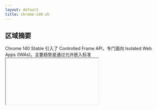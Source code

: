 ```yaml
---
layout: default
title: chrome-140-zh
---
```


## 区域摘要

Chrome 140 Stable 引入了 Controlled Frame API，专门面向 Isolated Web Apps (IWAs)。主要趋势是通过允许嵌入标准 <iframe> 拒绝的内容来扩展 IWA 的安全嵌入能力，同时让宿主应用对该内容拥有控制权。对于需要在不牺牲隔离保证的情况下将第三方或遗留内容集成到 IWA 的开发者来说，此更改具有重要影响。它通过提供一个新的、IWA 范围的 Web API 来推进 Web 平台，在更丰富的集成与明确的应用级控制之间取得平衡。

## 详细更新

下面的单个功能直接源自摘要，并突出了对 IWA 开发者的实际影响。

### Controlled Frame API (available only to IWAs)（仅对 IWAs 可用）

#### 新增内容
Controlled Frame 是一个仅对 Isolated Web Apps 可用的新 API，能够嵌入所有内容——包括无法在标准 <iframe> 中嵌入的第三方内容——并对该嵌入内容提供编程控制。

#### 技术细节
- 范围：API 面向仅限 IWAs（依据 IWA 模型）。
- 目的：通过提供受控的嵌入原语绕过 iframe 嵌入限制；控制语义和安全模型由规范定义。
- 关键参考和规范文本可在链接的说明文档与规范中查看，以了解实现和行为细节。

与平台领域的关联：
- webapi / javascript: 引入一个新的 JS API，供 IWAs 实例化并控制嵌入的帧。
- security-privacy：改变了 IWA 内的嵌入模型；预期为明确的 IWA 范围隔离语义，而不是广泛的跨源 iframe 行为。
- performance / graphics-webgpu / css：嵌入任意内容可能影响布局和渲染管线；开发者应对渲染和绘制成本进行分析。
- pwa-service-worker：使用 service workers 的 IWAs 可能需要考虑受控 frame 内容的资源路由和缓存。
- 弃用：这并不移除 iframe，而是在 iframe 嵌入被阻止的情况下，提供一个仅限 IWA 的替代原语。

#### 适用场景
- 在传统 <iframe> 嵌入被阻止的情况下，在 IWA 内集成第三方小部件或遗留页面。
- 在 IWA 内构建需要对嵌入式导航和 UI 进行细粒度控制的自助终端或受管内容查看器。
- 使用明确的应用级控制钩子（例如导航、输入调解）创建对远程内容的安全沙箱托管。

#### 参考资料
- https://github.com/WICG/isolated-web-apps/blob/main/README.md — Isolated Web Apps 说明
- https://issues.chromium.org/issues/40191772 — '跟踪缺陷 #40191772'
- https://chromestatus.com/feature/5199572022853632 — ChromeStatus.com 条目
- https://wicg.github.io/controlled-frame — 规范
